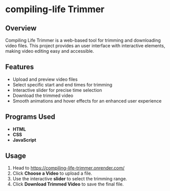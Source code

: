 # compiling-life Trimmer

## Overview
Compiling Life Trimmer is a web-based tool for trimming and downloading video files. This project provides an user interface with interactive elements, making video editing easy and accessible.

## Features
- Upload and preview video files
- Select specific start and end times for trimming
- Interactive slider for precise time selection
- Download the trimmed video
- Smooth animations and hover effects for an enhanced user experience

## Programs Used
- **HTML**
- **CSS**
- **JavaScript**

## Usage
1. Head to https://compiling-life-trimmer.onrender.com/
2. Click **Choose a Video** to upload a file.
3. Use the interactive **slider** to select the trimming range.
4. Click **Download Trimmed Video** to save the final file.
